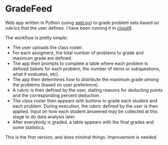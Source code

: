 # GradeFeed
Web app written in Python (using [web.py](http://webpy.org/)) to grade problem sets based on rubrics that the user defines. I have been running it in [cloud9](https://aws.amazon.com/cloud9/). 

The workflow is pretty simple:

- The user uploads the class roster.
- For each assigment, the total number of problems to grade and maximum grade are defined.
- The app then prompts to complete a table where each problem is defined (labels for each problem, the number of items or subquestions, what it evaluates, etc).
- The app then determines how to distribute the maximum grade among the problems (based on user preference).
- A rubric is then defined by the user, stating reasons for deducting points and the corresponding percent deduction.
- The class roster then appears with buttons to grade each student and each problem. During execution, the rubric defined by the user is then applied. Input on how each student answered may be collected at this stage to do data analysis later.
- After everybody is graded, a table appears with the final grades and some statistics.

This is the first version, and does minimal things. Improvement is needed.
